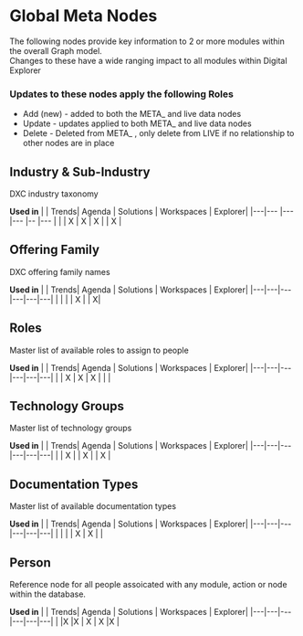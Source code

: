 # Global Meta Nodes

The following nodes provide key information to 2 or more modules within the overall Graph model.  
Changes to these have a wide ranging impact to all modules within Digital Explorer

### Updates to these nodes apply the following Roles
* Add (new) - added to both the META_ and live data nodes
* Update - updates applied to both META_ and live data nodes
* Delete - Deleted from META_ , only delete from LIVE if no relationship to other nodes are in place


## Industry & Sub-Industry
DXC industry taxonomy

**Used in**
|   | Trends| Agenda | Solutions | Workspaces | Explorer|
|---|---    |---     |---        |--          |---      |
|   | X     | X      | X         |            |     X   |


## Offering Family
DXC offering family names 

**Used in**
| | Trends| Agenda | Solutions | Workspaces | Explorer|
|---|---|---|---|---|---|
| |  |  | X | | X|

## Roles
Master list of available roles to assign to people

**Used in**
| | Trends| Agenda | Solutions | Workspaces | Explorer|
|---|---|---|---|---|---|
| | X | X | X | | |


## Technology Groups
Master list of technology groups

**Used in**
| | Trends| Agenda | Solutions | Workspaces | Explorer|
|---|---|---|---|---|---|
| | X |  | X | | X |

## Documentation Types
Master list of available documentation types

**Used in**
| | Trends| Agenda | Solutions | Workspaces | Explorer|
|---|---|---|---|---|---|
| | |  | X | X |  |

## Person
Reference node for all people assoicated with any module, action or node within the database.

**Used in**
| | Trends| Agenda | Solutions | Workspaces | Explorer|
|---|---|---|---|---|---|
| |X |X  | X | X |X  |
